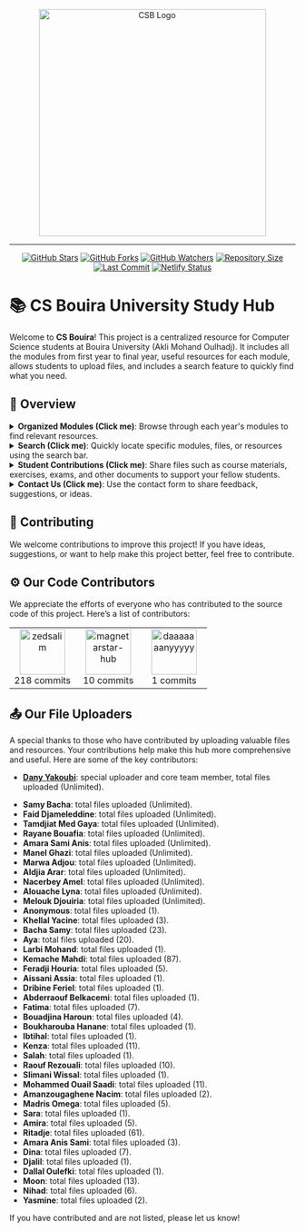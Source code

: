 <p align="center">
  <a href="https://csbouira.xyz" target="_blank">
    <img src="./assets/images/csb-github-logo.png" alt="CSB Logo" width="400">
  </a>
</p>
<hr/>
<p align="center">
  <a href="https://github.com/zedsalim/csbouira/stargazers"><img src="https://img.shields.io/github/stars/zedsalim/csbouira?style=social" alt="GitHub Stars"></a>
  <a href="https://github.com/zedsalim/csbouira/network/members"><img src="https://img.shields.io/github/forks/zedsalim/csbouira?style=social" alt="GitHub Forks"></a>
  <a href="https://github.com/zedsalim/csbouira/watchers"><img src="https://img.shields.io/github/watchers/zedsalim/csbouira?style=social" alt="GitHub Watchers"></a>
  <a href="https://github.com/zedsalim/csbouira"><img src="https://img.shields.io/github/repo-size/zedsalim/csbouira" alt="Repository Size"></a>
  <a href="https://github.com/zedsalim/csbouira"><img src="https://img.shields.io/github/last-commit/zedsalim/csbouira" alt="Last Commit"></a>
    <a href="https://app.netlify.com/sites/csbouira/deploys"><img src="https://api.netlify.com/api/v1/badges/4368e490-c3cf-441a-aa6b-d043af2b3186/deploy-status" alt="Netlify Status"></a>
</p>

# 📚 CS Bouira University Study Hub

Welcome to **CS Bouira**! This project is a centralized resource for Computer Science students at Bouira University (Akli Mohand Oulhadj). It includes all the modules from first year to final year, useful resources for each module, allows students to upload files, and includes a search feature to quickly find what you need.

## 🎯 Overview

<details>
  <summary><b>Organized Modules (Click me)</b>: Browse through each year's modules to find relevant resources.</summary>
  
  [organized-modules.webm](https://github.com/user-attachments/assets/b99ea1bb-4264-41a5-b510-d88d03c698f4)

</details>

<details>
  <summary><b>Search (Click me)</b>: Quickly locate specific modules, files, or resources using the search bar.</summary>
  
  [search-feature.webm](https://github.com/user-attachments/assets/ded759ca-47f7-4f42-bfa7-7c2922b5f404)

</details>

<details>
  <summary><b>Student Contributions (Click me)</b>: Share files such as course materials, exercises, exams, and other documents to support your fellow students.</summary>
  
  [student-contributions.webm](https://github.com/user-attachments/assets/9e727317-d29c-42d5-873a-4773dad748a1)

</details>

<details>
  <summary><b>Contact Us (Click me)</b>: Use the contact form to share feedback, suggestions, or ideas.</summary>
  
  [contact-us.webm](https://github.com/user-attachments/assets/83e48197-98a6-4407-838b-c702494415ff)

</details>

## 🤝 Contributing

We welcome contributions to improve this project! If you have ideas, suggestions, or want to help make this project better, feel free to contribute.

## ⚙️ Our Code Contributors

We appreciate the efforts of everyone who has contributed to the source code of this project. Here’s a list of contributors:

<!-- START GITHUB_CONTRIBUTORS -->

<table>
<tr>
<td style="text-align: center; width: 100px;"><a href="https://github.com/zedsalim/csbouira/graphs/contributors" target="_blank"><img src="https://avatars.githubusercontent.com/u/121177411?v=4" alt="zedsalim" style="width: 80px; height: 80px;"/></a><br/><span>218 commits</span></td>
<td style="text-align: center; width: 100px;"><a href="https://github.com/zedsalim/csbouira/graphs/contributors" target="_blank"><img src="https://avatars.githubusercontent.com/u/127874935?v=4" alt="magnetarstar-hub" style="width: 80px; height: 80px;"/></a><br/><span>10 commits</span></td>
<td style="text-align: center; width: 100px;"><a href="https://github.com/zedsalim/csbouira/graphs/contributors" target="_blank"><img src="https://avatars.githubusercontent.com/u/123634915?v=4" alt="daaaaaaanyyyyy" style="width: 80px; height: 80px;"/></a><br/><span>1 commits</span></td>
</tr>
</table>

<!-- END GITHUB_CONTRIBUTORS -->

## 📤 Our File Uploaders

A special thanks to those who have contributed by uploading valuable files and resources. Your contributions help make this hub more comprehensive and useful. Here are some of the key contributors:

<ul>
<li><strong><a href="https://github.com/daaaaaaanyyyyy" target="_blank">Dany Yakoubi</a></strong>: special uploader and core team member, total files uploaded (Unlimited).</li>
</ul>

<!-- START FILE_UPLOADS -->

<ul>
<li><strong>Samy Bacha</strong>: total files uploaded (Unlimited).</li>
<li><strong>Faid Djameleddine</strong>: total files uploaded (Unlimited).</li>
<li><strong>Tamdjiat Med Gaya</strong>: total files uploaded (Unlimited).</li>
<li><strong>Rayane Bouafia</strong>: total files uploaded (Unlimited).</li>
<li><strong>Amara Sami Anis</strong>: total files uploaded (Unlimited).</li>
<li><strong>Manel Ghazi</strong>: total files uploaded (Unlimited).</li>
<li><strong>Marwa Adjou</strong>: total files uploaded (Unlimited).</li>
<li><strong>Aldjia Arar</strong>: total files uploaded (Unlimited).</li>
<li><strong>Nacerbey Amel</strong>: total files uploaded (Unlimited).</li>
<li><strong>Alouache Lyna</strong>: total files uploaded (Unlimited).</li>
<li><strong>Melouk Djouiria</strong>: total files uploaded (Unlimited).</li>
<li><strong>Anonymous</strong>: total files uploaded (1).</li>
<li><strong>Khellal Yacine</strong>: total files uploaded (3).</li>
<li><strong>Bacha Samy</strong>: total files uploaded (23).</li>
<li><strong>Aya</strong>: total files uploaded (20).</li>
<li><strong>Larbi Mohand</strong>: total files uploaded (1).</li>
<li><strong>Kemache Mahdi</strong>: total files uploaded (87).</li>
<li><strong>Feradji Houria</strong>: total files uploaded (5).</li>
<li><strong>Aissani Assia</strong>: total files uploaded (1).</li>
<li><strong>Dribine Feriel</strong>: total files uploaded (1).</li>
<li><strong>Abderraouf Belkacemi</strong>: total files uploaded (1).</li>
<li><strong>Fatima</strong>: total files uploaded (7).</li>
<li><strong>Bouadjina Haroun</strong>: total files uploaded (4).</li>
<li><strong>Boukharouba Hanane</strong>: total files uploaded (1).</li>
<li><strong>Ibtihal</strong>: total files uploaded (1).</li>
<li><strong>Kenza</strong>: total files uploaded (11).</li>
<li><strong>Salah</strong>: total files uploaded (1).</li>
<li><strong>Raouf Rezouali</strong>: total files uploaded (10).</li>
<li><strong>Slimani Wissal</strong>: total files uploaded (1).</li>
<li><strong>Mohammed Ouail Saadi</strong>: total files uploaded (11).</li>
<li><strong>Amanzougaghene Nacim</strong>: total files uploaded (2).</li>
<li><strong>Madris Omega</strong>: total files uploaded (5).</li>
<li><strong>Sara</strong>: total files uploaded (1).</li>
<li><strong>Amira</strong>: total files uploaded (5).</li>
<li><strong>Ritadje</strong>: total files uploaded (61).</li>
<li><strong>Amara Anis Sami</strong>: total files uploaded (3).</li>
<li><strong>Dina</strong>: total files uploaded (7).</li>
<li><strong>Djalil</strong>: total files uploaded (1).</li>
<li><strong>Dallal Oulefki</strong>: total files uploaded (1).</li>
<li><strong>Moon</strong>: total files uploaded (13).</li>
<li><strong>Nihad</strong>: total files uploaded (6).</li>
<li><strong>Yasmine</strong>: total files uploaded (2).</li>
</ul>

<!-- END FILE_UPLOADS -->

If you have contributed and are not listed, please let us know!
